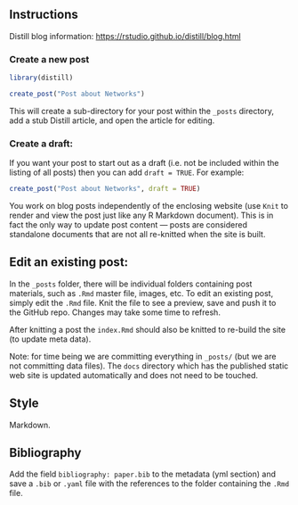 ## Instructions

Distill blog information: https://rstudio.github.io/distill/blog.html

### Create a new post

```r
library(distill)

create_post("Post about Networks")
```

This will create a sub-directory for your post within the `_posts` directory, add a stub Distill article, and open the article for editing.

### Create a draft:

If you want your post to start out as a draft (i.e. not be included within the listing of all posts) then you can add `draft = TRUE`. For example:

```r
create_post("Post about Networks", draft = TRUE)
```

You work on blog posts independently of the enclosing website (use `Knit` to render and view the post just like any R Markdown document). This is in fact the only way to update post content — posts are considered standalone documents that are not all re-knitted when the site is built. 

## Edit an existing post:

In the `_posts` folder, there will be individual folders containing post materials, such as `.Rmd` master file, images, etc. To edit an existing post, simply edit the `.Rmd` file. Knit the file to see a preview, save and push it to the GitHub repo. Changes may take some time to refresh.

After knitting a post the `index.Rmd` should also be knitted to re-build the site (to update meta data).

Note: for time being we are committing everything in `_posts/` (but we are not committing data files). The `docs` directory which has the published static web site is updated automatically and does not need to be touched.

## Style

Markdown.

## Bibliography

Add the field `bibliography: paper.bib` to the metadata (yml section) and save a `.bib` or `.yaml` file with the references to the folder containing the `.Rmd` file.

